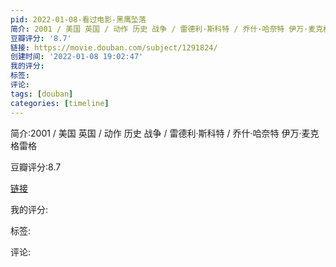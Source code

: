 ```yaml
---
pid: 2022-01-08-看过电影-黑鹰坠落
简介: 2001 / 美国 英国 / 动作 历史 战争 / 雷德利·斯科特 / 乔什·哈奈特 伊万·麦克格雷格
豆瓣评分: '8.7'
链接: https://movie.douban.com/subject/1291824/
创建时间: '2022-01-08 19:02:47'
我的评分:
标签:
评论:
tags: [douban]
categories: [timeline]
---
```

简介:2001 / 美国 英国 / 动作 历史 战争 / 雷德利·斯科特 / 乔什·哈奈特 伊万·麦克格雷格

豆瓣评分:8.7

[链接](https://movie.douban.com/subject/1291824/)

我的评分:

标签:

评论:

